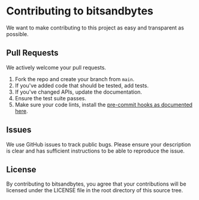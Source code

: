 # Contributing to bitsandbytes
We want to make contributing to this project as easy and transparent as
possible.

## Pull Requests
We actively welcome your pull requests.

1. Fork the repo and create your branch from `main`.
2. If you've added code that should be tested, add tests.
3. If you've changed APIs, update the documentation.
4. Ensure the test suite passes.
5. Make sure your code lints, install the [pre-commit hooks as documented here](https://huggingface.co/docs/bitsandbytes/main/en/contributing#setup-pre-commit-hooks).

## Issues
We use GitHub issues to track public bugs. Please ensure your description is
clear and has sufficient instructions to be able to reproduce the issue.

## License
By contributing to bitsandbytes, you agree that your contributions will be licensed
under the LICENSE file in the root directory of this source tree.
